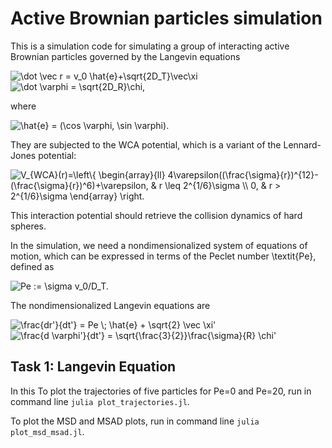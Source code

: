 # Active Brownian particles simulation

This is a simulation code for simulating a group of interacting active Brownian particles governed by the Langevin equations

<img src="https://latex.codecogs.com/svg.image?\dot&space;\vec&space;r&space;=&space;v_0&space;\hat{e}&plus;\sqrt{2D_T}\vec\xi&space;" title="\dot \vec r = v_0 \hat{e}+\sqrt{2D_T}\vec\xi " />
<img src="https://latex.codecogs.com/svg.image?\dot&space;\varphi&space;=&space;\sqrt{2D_R}\chi," title="\dot \varphi = \sqrt{2D_R}\chi," />

where

<img src="https://latex.codecogs.com/svg.image?\hat{e}&space;=&space;(\cos&space;\varphi,&space;\sin&space;\varphi)" title="\hat{e} = (\cos \varphi, \sin \varphi)" />. 

They are subjected to the WCA potential, which is a variant of the Lennard-Jones potential:

<img src="https://latex.codecogs.com/svg.image?&space;&space;&space;&space;V_{WCA}(r)=\left\{&space;&space;&space;&space;&space;&space;&space;&space;&space;&space;&space;&space;&space;&space;&space;&space;\begin{array}{ll}&space;&space;&space;&space;&space;&space;&space;&space;&space;&space;&space;&space;&space;&space;&space;&space;&space;&space;4\varepsilon((\frac{\sigma}{r})^{12}-(\frac{\sigma}{r})^6)&plus;\varepsilon,&space;&&space;r&space;\leq&space;2^{1/6}\sigma&space;\\&space;&space;&space;&space;&space;&space;&space;&space;&space;&space;&space;&space;&space;&space;&space;&space;&space;0,&space;&&space;r&space;>&space;2^{1/6}\sigma&space;&space;&space;&space;&space;&space;&space;&space;&space;&space;&space;&space;&space;&space;&space;&space;\end{array}&space;&space;&space;&space;&space;&space;&space;&space;&space;&space;&space;&space;&space;&space;\right." title=" V_{WCA}(r)=\left\{ \begin{array}{ll} 4\varepsilon((\frac{\sigma}{r})^{12}-(\frac{\sigma}{r})^6)+\varepsilon, & r \leq 2^{1/6}\sigma \\ 0, & r > 2^{1/6}\sigma \end{array} \right." />

This interaction potential should retrieve the collision dynamics of hard spheres. 

In the simulation, we need a nondimensionalized system of equations of motion, which can be expressed in terms of the Peclet number \textit{Pe}, defined as

<img src="https://latex.codecogs.com/svg.image?Pe&space;:=&space;\sigma&space;v_0/D_T." title="Pe := \sigma v_0/D_T." />

The nondimensionalized Langevin equations are

<img src="https://latex.codecogs.com/svg.image?\frac{dr'}{dt'}&space;=&space;Pe&space;\;&space;\hat{e}&space;&plus;&space;\sqrt{2}&space;\vec&space;\xi'" title="\frac{dr'}{dt'} = Pe \; \hat{e} + \sqrt{2} \vec \xi'" />
<img src="https://latex.codecogs.com/svg.image?\frac{d&space;\varphi'}{dt'}&space;=&space;\sqrt{\frac{3}{2}}\frac{\sigma}{R}&space;\chi'&space;" title="\frac{d \varphi'}{dt'} = \sqrt{\frac{3}{2}}\frac{\sigma}{R} \chi' " />


## Task 1: Langevin Equation

In this 
To plot the trajectories of five particles for Pe=0 and Pe=20, run in command line `julia plot_trajectories.jl`.

To plot the MSD and MSAD plots, run in command line `julia plot_msd_msad.jl`.
